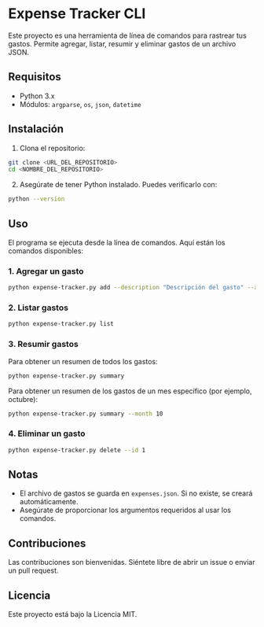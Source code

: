 # Expense Tracker CLI

Este proyecto es una herramienta de línea de comandos para rastrear tus gastos. Permite agregar, listar, resumir y eliminar gastos de un archivo JSON.

## Requisitos

- Python 3.x
- Módulos: `argparse`, `os`, `json`, `datetime`

## Instalación

1. Clona el repositorio:

```bash
git clone <URL_DEL_REPOSITORIO>
cd <NOMBRE_DEL_REPOSITORIO>
```

2. Asegúrate de tener Python instalado. Puedes verificarlo con:

```bash
python --version
```

## Uso

El programa se ejecuta desde la línea de comandos. Aquí están los comandos disponibles:

### 1. Agregar un gasto

```bash
python expense-tracker.py add --description "Descripción del gasto" --amount 100.50
```

### 2. Listar gastos

```bash
python expense-tracker.py list
```

### 3. Resumir gastos

Para obtener un resumen de todos los gastos:

```bash
python expense-tracker.py summary
```
Para obtener un resumen de los gastos de un mes específico (por ejemplo, octubre):

```bash
python expense-tracker.py summary --month 10
```

### 4. Eliminar un gasto

```bash
python expense-tracker.py delete --id 1
```

## Notas

- El archivo de gastos se guarda en `expenses.json`. Si no existe, se creará automáticamente.
- Asegúrate de proporcionar los argumentos requeridos al usar los comandos.

## Contribuciones

Las contribuciones son bienvenidas. Siéntete libre de abrir un issue o enviar un pull request.

## Licencia

Este proyecto está bajo la Licencia MIT.
